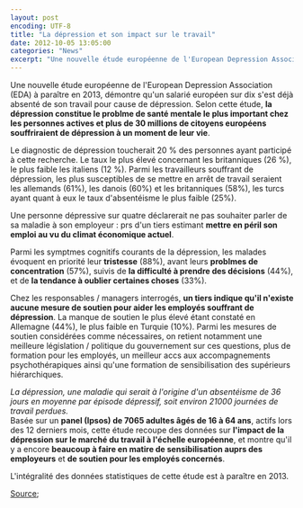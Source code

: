 ```yaml
---
layout: post
encoding: UTF-8
title: "La dépression et son impact sur le travail"
date: 2012-10-05 13:05:00
categories: "News"
excerpt: "Une nouvelle étude européenne de l'European Depression Association (EDA) à paraître en 2013, démontre qu'un salarié européen sur dix s'est déjà absenté de son travail pour cause de dépression."
---
```

Une nouvelle étude européenne de l'European Depression Association (EDA) à paraître en 2013, démontre qu'un salarié européen sur dix s'est déjà absenté de son travail pour cause de dépression.
Selon cette étude, **la dépression constitue le problme de santé mentale le plus important chez les personnes actives et plus de 30 millions de citoyens européens souffriraient de dépression à un moment de leur vie**.  
  
Le diagnostic de dépression toucherait 20 % des personnes ayant participé à cette recherche. Le taux le plus élevé concernant les britanniques (26 %), le plus faible les italiens (12 %). Parmi les travailleurs souffrant de dépression, les plus susceptibles de se mettre en arrêt de travail seraient les allemands (61%), les danois (60%) et les britanniques (58%), les turcs ayant quant à eux le taux d'absentéisme le plus faible (25%).  
  
Une personne dépressive sur quatre déclarerait ne pas souhaiter parler de sa maladie à son employeur : prs d'un tiers estimant **mettre en péril son emploi au vu du climat économique actuel**.  
  
Parmi les symptmes cognitifs courants de la dépression, les malades évoquent en priorité leur **tristesse** (88%), avant leurs **problmes de concentration** (57%), suivis de **la difficulté à prendre des décisions** (44%), et de **la tendance à oublier certaines choses** (33%).  
  
Chez les responsables / managers interrogés, **un tiers indique qu'il n'existe aucune mesure de soutien pour aider les employés souffrant de dépression**. La manque de soutien le plus élevé étant constaté en Allemagne (44%), le plus faible en Turquie (10%). Parmi les mesures de soutien considérées comme nécessaires, on retient notamment une meilleure législation / politique du gouvernement sur ces questions, plus de formation pour les employés, un meilleur accs aux accompagnements psychothérapiques ainsi qu'une formation de sensibilisation des supérieurs hiérarchiques.  
  
_La dépression, une maladie qui serait à l'origine d'un absentéisme de 36 jours en moyenne par épisode dépressif, soit environ 21000 journées de travail perdues._   
Basée sur un **panel (Ipsos) de 7065 adultes âgés de 16 à 64 ans**, actifs lors des 12 derniers mois, cette étude recoupe des données sur **l'impact de la dépression sur le marché du travail à l'échelle européenne**, et montre qu'il y a encore **beaucoup à faire en matire de sensibilisation auprs des employeurs** et **de soutien pour les employés concernés**.  
  
L'intégralité des données statistiques de cette étude est à paraître en 2013.  
  
[Source](http://www.multivu.com/mnr/56613-european-depression-association);